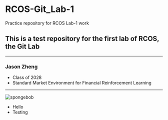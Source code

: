 
# RCOS-Git_Lab-1
Practice repository for RCOS Lab-1 work

## This is a test repository for the first lab of RCOS, the Git Lab

---

### Jason Zheng
- Class of 2028
- Standard Market Environment for Financial Reinforcement Learning

---

![spongebob](https://github.com/user-attachments/assets/b3336cd5-c1af-4c1a-9c0d-e4c870614ab6)

<ul>
  <li>Hello</li>
  <li>Testing</li>
</ul>
